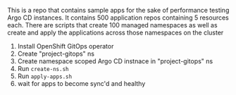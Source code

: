 This is a repo that contains sample apps for the sake of performance testing Argo CD instances. It contains 500 application repos containing 5 resources each. There are scripts that create 100 managed namespaces as well as create and apply the applications across those namespaces on the cluster


1. Install OpenShift GitOps operator
2. Create "project-gitops" ns
3. Create namespace scoped Argo CD instnace in "project-gitops" ns
4. Run `create-ns.sh`
5. Run `apply-apps.sh`
6. wait for apps to become sync'd and healthy 

